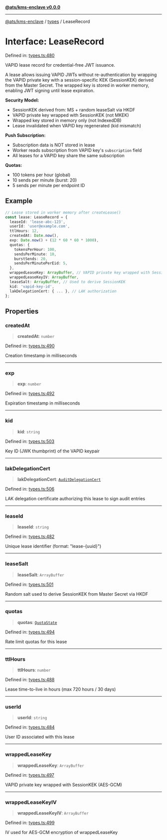 [**@ats/kms-enclave v0.0.0**](../../README.md)

***

[@ats/kms-enclave](../../README.md) / [types](../README.md) / LeaseRecord

# Interface: LeaseRecord

Defined in: [types.ts:480](https://github.com/your-org/ats-kms/blob/main/src/v2/types.ts#L480)

VAPID lease record for credential-free JWT issuance.

A lease allows issuing VAPID JWTs without re-authentication by wrapping the VAPID
private key with a session-specific KEK (SessionKEK) derived from the Master Secret.
The wrapped key is stored in worker memory, enabling JWT signing until lease expiration.

**Security Model:**
- SessionKEK derived from: MS + random leaseSalt via HKDF
- VAPID private key wrapped with SessionKEK (not MKEK)
- Wrapped key stored in memory only (not IndexedDB)
- Lease invalidated when VAPID key regenerated (kid mismatch)

**Push Subscription:**
- Subscription data is NOT stored in lease
- Worker reads subscription from VAPID key's `subscription` field
- All leases for a VAPID key share the same subscription

**Quotas:**
- 100 tokens per hour (global)
- 10 sends per minute (burst: 20)
- 5 sends per minute per endpoint ID

## Example

```typescript
// Lease stored in worker memory after createLease()
const lease: LeaseRecord = {
  leaseId: 'lease-abc-123',
  userId: 'user@example.com',
  ttlHours: 12,
  createdAt: Date.now(),
  exp: Date.now() + (12 * 60 * 60 * 1000),
  quotas: {
    tokensPerHour: 100,
    sendsPerMinute: 10,
    burstSends: 20,
    sendsPerMinutePerEid: 5,
  },
  wrappedLeaseKey: ArrayBuffer, // VAPID private key wrapped with SessionKEK
  wrappedLeaseKeyIV: ArrayBuffer,
  leaseSalt: ArrayBuffer, // Used to derive SessionKEK
  kid: 'vapid-key-id',
  lakDelegationCert: { ... }, // LAK authorization
};
```

## Properties

### createdAt

> **createdAt**: `number`

Defined in: [types.ts:490](https://github.com/your-org/ats-kms/blob/main/src/v2/types.ts#L490)

Creation timestamp in milliseconds

***

### exp

> **exp**: `number`

Defined in: [types.ts:492](https://github.com/your-org/ats-kms/blob/main/src/v2/types.ts#L492)

Expiration timestamp in milliseconds

***

### kid

> **kid**: `string`

Defined in: [types.ts:503](https://github.com/your-org/ats-kms/blob/main/src/v2/types.ts#L503)

Key ID (JWK thumbprint) of the VAPID keypair

***

### lakDelegationCert

> **lakDelegationCert**: [`AuditDelegationCert`](AuditDelegationCert.md)

Defined in: [types.ts:506](https://github.com/your-org/ats-kms/blob/main/src/v2/types.ts#L506)

LAK delegation certificate authorizing this lease to sign audit entries

***

### leaseId

> **leaseId**: `string`

Defined in: [types.ts:482](https://github.com/your-org/ats-kms/blob/main/src/v2/types.ts#L482)

Unique lease identifier (format: "lease-{uuid}")

***

### leaseSalt

> **leaseSalt**: `ArrayBuffer`

Defined in: [types.ts:501](https://github.com/your-org/ats-kms/blob/main/src/v2/types.ts#L501)

Random salt used to derive SessionKEK from Master Secret via HKDF

***

### quotas

> **quotas**: [`QuotaState`](QuotaState.md)

Defined in: [types.ts:494](https://github.com/your-org/ats-kms/blob/main/src/v2/types.ts#L494)

Rate limit quotas for this lease

***

### ttlHours

> **ttlHours**: `number`

Defined in: [types.ts:488](https://github.com/your-org/ats-kms/blob/main/src/v2/types.ts#L488)

Lease time-to-live in hours (max 720 hours / 30 days)

***

### userId

> **userId**: `string`

Defined in: [types.ts:484](https://github.com/your-org/ats-kms/blob/main/src/v2/types.ts#L484)

User ID associated with this lease

***

### wrappedLeaseKey

> **wrappedLeaseKey**: `ArrayBuffer`

Defined in: [types.ts:497](https://github.com/your-org/ats-kms/blob/main/src/v2/types.ts#L497)

VAPID private key wrapped with SessionKEK (AES-GCM)

***

### wrappedLeaseKeyIV

> **wrappedLeaseKeyIV**: `ArrayBuffer`

Defined in: [types.ts:499](https://github.com/your-org/ats-kms/blob/main/src/v2/types.ts#L499)

IV used for AES-GCM encryption of wrappedLeaseKey
